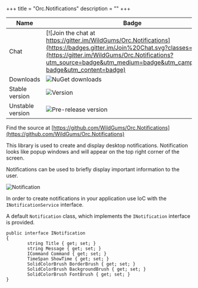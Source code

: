 +++
title = "Orc.Notifications" 
description = ""
+++

Name|Badge
---|---
Chat|[![Join the chat at https://gitter.im/WildGums/Orc.Notifications](https://badges.gitter.im/Join%20Chat.svg?classes=inline)](https://gitter.im/WildGums/Orc.Notifications?utm_source=badge&utm_medium=badge&utm_campaign=pr-badge&utm_content=badge)
Downloads|![NuGet downloads](https://img.shields.io/nuget/dt/orc.notifications.svg?classes=inline)
Stable version|![Version](https://img.shields.io/nuget/v/orc.notifications.svg?classes=inline)
Unstable version|![Pre-release version](https://img.shields.io/nuget/vpre/orc.notifications.svg?classes=inline)

Find the source at [https://github.com/WildGums/Orc.Notifications](https://github.com/WildGums/Orc.Notifications)

This library is used to create and display desktop notifications. Notification looks like popup windows and will appear on the top right corner of the screen.

Notifications can be used to briefly display important information to the user.

![Notification](../images/orc.notifications/notifications.gif)

In order to create notifications in your application use IoC with the `INotificationService` interface.

A default `Notification` class, which implements the `INotification` interface is provided.

```
public interface INotification
{
        string Title { get; set; }
        string Message { get; set; }
        ICommand Command { get; set; }
        TimeSpan ShowTime { get; set; }
        SolidColorBrush BorderBrush { get; set; }
        SolidColorBrush BackgroundBrush { get; set; }
        SolidColorBrush FontBrush { get; set; }
}
```



